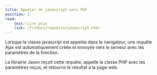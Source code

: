 ```yaml
---
title: Appeler de javascript vers PHP
position: 2
read:
    text: Lire plus
    link: /fr/docs/requests/javascript.html
---
```


Lorsque la classe javascript est appelée dans le navigateur, une requête Ajax est automatiquement créée et envoyée vers le serveur avec les paramètres de la fonction.

La librairie Jaxon reçoit cette requête, appelle la classe PHP avec les paramètres reçus, et retourne le résultat à la page web.  
